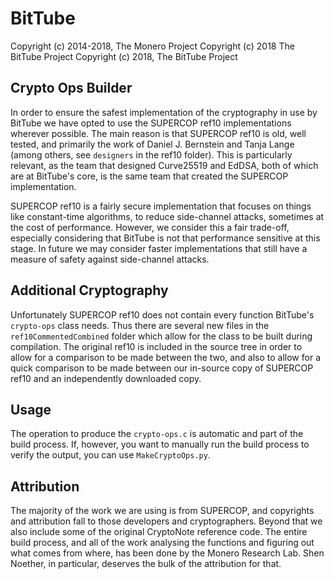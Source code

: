 # BitTube

Copyright (c) 2014-2018, The Monero Project
Copyright (c) 2018 The BitTube Project
Copyright (c) 2018, The BitTube Project

## Crypto Ops Builder

In order to ensure the safest implementation of the cryptography in use by BitTube we have opted to use the SUPERCOP ref10 implementations wherever possible. The main reason is that SUPERCOP ref10 is old, well tested, and primarily the work of Daniel J. Bernstein and Tanja Lange (among others, see ```designers``` in the ref10 folder). This is particularly relevant, as the team that designed Curve25519 and EdDSA, both of which are at BitTube's core, is the same team that created the SUPERCOP implementation.

SUPERCOP ref10 is a fairly secure implementation that focuses on things like constant-time algorithms, to reduce side-channel attacks, sometimes at the cost of performance. However, we consider this a fair trade-off, especially considering that BitTube is not that performance sensitive at this stage. In future we may consider faster implementations that still have a measure of safety against side-channel attacks.

## Additional Cryptography

Unfortunately SUPERCOP ref10 does not contain every function BitTube's ```crypto-ops``` class needs. Thus there are several new files in the ```ref10CommentedCombined``` folder which allow for the class to be built during compilation. The original ref10 is included in the source tree in order to allow for a comparison to be made between the two, and also to allow for a quick comparison to be made between our in-source copy of SUPERCOP ref10 and an independently downloaded copy.

## Usage

The operation to produce the ```crypto-ops.c``` is automatic and part of the build process. If, however, you want to manually run the build process to verify the output, you can use ```MakeCryptoOps.py```.

## Attribution

The majority of the work we are using is from SUPERCOP, and copyrights and attribution fall to those developers and cryptographers. Beyond that we also include some of the original CryptoNote reference code. The entire build process, and all of the work analysing the functions and figuring out what comes from where, has been done by the Monero Research Lab. Shen Noether, in particular, deserves the bulk of the attribution for that.
